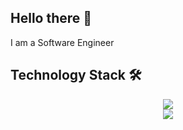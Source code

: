 ## Hello there 👋

I am a Software Engineer

## Technology Stack 🛠️
<div align="center">
  <a href="https://skillicons.dev">
    <img src="https://skillicons.dev/icons?i=html,css,js,ts,react,nextjs,redux,tailwind,bootstrap" />
  </a>
</div>
<div align="center">
  <a href="https://skillicons.dev">
    <img src="https://skillicons.dev/icons?i=nodejs,express,mysql,postgres,mongodb,prisma,docker,gcp" />
  </a>
</div>

